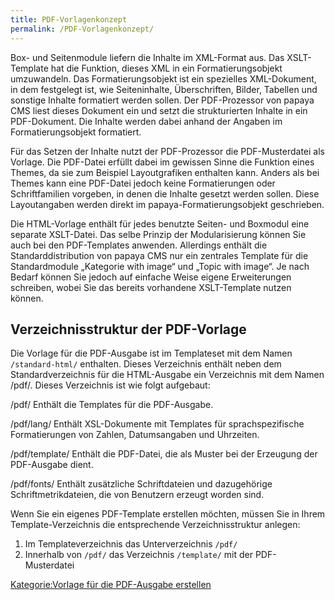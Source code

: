 ```yaml
---
title: PDF-Vorlagenkonzept
permalink: /PDF-Vorlagenkonzept/
---
```


Box- und Seitenmodule liefern die Inhalte im XML-Format aus. Das XSLT-Template hat die Funktion, dieses XML in ein Formatierungsobjekt umzuwandeln. Das Formatierungsobjekt ist ein spezielles XML-Dokument, in dem festgelegt ist, wie Seiteninhalte, Überschriften, Bilder, Tabellen und sonstige Inhalte formatiert werden sollen. Der PDF-Prozessor von papaya CMS liest dieses Dokument ein und setzt die strukturierten Inhalte in ein PDF-Dokument. Die Inhalte werden dabei anhand der Angaben im Formatierungsobjekt formatiert.

Für das Setzen der Inhalte nutzt der PDF-Prozessor die PDF-Musterdatei als Vorlage. Die PDF-Datei erfüllt dabei im gewissen Sinne die Funktion eines Themes, da sie zum Beispiel Layoutgrafiken enthalten kann. Anders als bei Themes kann eine PDF-Datei jedoch keine Formatierungen oder Schriftfamilien vorgeben, in denen die Inhalte gesetzt werden sollen. Diese Layoutangaben werden direkt im papaya-Formatierungsobjekt geschrieben.

Die HTML-Vorlage enthält für jedes benutzte Seiten- und Boxmodul eine separate XSLT-Datei. Das selbe Prinzip der Modularisierung können Sie auch bei den PDF-Templates anwenden. Allerdings enthält die Standarddistribution von papaya CMS nur ein zentrales Template für die Standardmodule „Kategorie with image“ und „Topic with image“. Je nach Bedarf können Sie jedoch auf einfache Weise eigene Erweiterungen schreiben, wobei Sie das bereits vorhandene XSLT-Template nutzen können.

Verzeichnisstruktur der PDF-Vorlage
-----------------------------------

Die Vorlage für die PDF-Ausgabe ist im Templateset mit dem Namen `/standard-html/` enthalten. Dieses Verzeichnis enthält neben dem Standardverzeichnis für die HTML-Ausgabe ein Verzeichnis mit dem Namen /pdf/. Dieses Verzeichnis ist wie folgt aufgebaut:

/pdf/
Enthält die Templates für die PDF-Ausgabe.

/pdf/lang/
Enthält XSL-Dokumente mit Templates für sprachspezifische Formatierungen von Zahlen, Datumsangaben und Uhrzeiten.

/pdf/template/
Enthält die PDF-Datei, die als Muster bei der Erzeugung der PDF-Ausgabe dient.

/pdf/fonts/
Enthält zusätzliche Schriftdateien und dazugehörige Schriftmetrikdateien, die von Benutzern erzeugt worden sind.

Wenn Sie ein eigenes PDF-Template erstellen möchten, müssen Sie in Ihrem Template-Verzeichnis die entsprechende Verzeichnisstruktur anlegen:

1.  Im Templateverzeichnis das Unterverzeichnis `/pdf/`
2.  Innerhalb von `/pdf/` das Verzeichnis `/template/` mit der PDF-Musterdatei

[Kategorie:Vorlage für die PDF-Ausgabe erstellen](export_de/Kategorie:Vorlage_für_die_PDF-Ausgabe_erstellen )